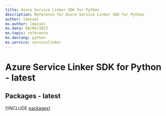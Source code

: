 ```yaml
---
title: Azure Service Linker SDK for Python
description: Reference for Azure Service Linker SDK for Python
author: lmazuel
ms.author: lmazuel
ms.data: 08/09/2023
ms.topic: reference
ms.devlang: python
ms.service: servicelinker
---
```

# Azure Service Linker SDK for Python - latest
## Packages - latest
[!INCLUDE [packages](service-linker-index.md)]